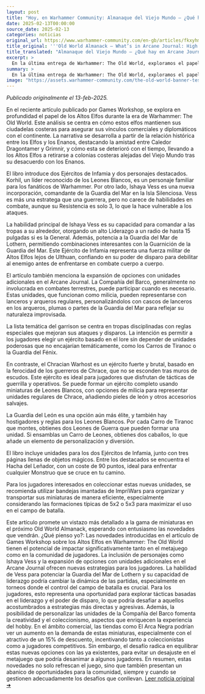 ```yaml
---
layout: post
title: "Hoy, en Warhammer Community: Almanaque del Viejo Mundo – ¿Qué hay en Arcane Journal: Reinos de los Altos Elfos? - Comunidad Warhammer"
date: 2025-02-13T00:00:00
source_date: 2025-02-13
categories: noticias
original_url: https://www.warhammer-community.com/en-gb/articles/fkxyhmsz/old-world-almanack-whats-in-arcane-journal-high-elf-realms/
title_original: '''Old World Almanack – What’s in Arcane Journal: High Elf Realms? - Warhammer Community'''
title_translated: "Almanaque del Viejo Mundo – ¿Qué hay en Arcane Journal: Reinos de los Altos Elfos? - Comunidad Warhammer"
excerpt: >
  En la última entrega de Warhammer: The Old World, exploramos el papel crucial de los Altos Elfos en el mantenimiento de sus fortalezas costeras, esenciales para preservar sus vínculos comerciales y diplomáticos. A través de entrevistas con el equipo de desarrollo, descubrimos cómo estas estrategias se reflejan en el juego de mesa. Destacamos personajes como Korhil, el líder de los Leones Blancos, e Ishaya Vess, la comandante de la Guardia del Mar en la Isla Silenciosa. Con nuevas unidades y reglas en el Arcane Journal, los jugadores pueden experimentar con emocionantes combinaciones y tácticas que reflejan la rica historia y las complejidades de los Altos Elfos en el Viejo Mundo.
summary: >
  En la última entrega de Warhammer: The Old World, exploramos el papel crucial de los Altos Elfos en el mantenimiento de sus fortalezas costeras, esenciales para preservar sus vínculos comerciales y diplomáticos. A través de entrevistas con el equipo de desarrollo, descubrimos cómo estas estrategias se reflejan en el juego de mesa. Destacamos personajes como Korhil, el líder de los Leones Blancos, e Ishaya Vess, la comandante de la Guardia del Mar en la Isla Silenciosa. Con nuevas unidades y reglas en el Arcane Journal, los jugadores pueden experimentar con emocionantes combinaciones y tácticas que reflejan la rica historia y las complejidades de los Altos Elfos en el Viejo Mundo.
image: "https://assets.warhammer-community.com/the-old-world-banner-test.jpg"
---
```


*Publicado originalmente el 13-feb-2025.*

En el reciente artículo publicado por Games Workshop, se explora en profundidad el papel de los Altos Elfos durante la era de Warhammer: The Old World. Este análisis se centra en cómo estos elfos mantienen sus ciudadelas costeras para asegurar sus vínculos comerciales y diplomáticos con el continente. La narrativa se desarrolla a partir de la relación histórica entre los Elfos y los Enanos, destacando la amistad entre Caledor Dragontamer y Grimnir, y cómo esta se deterioró con el tiempo, llevando a los Altos Elfos a retirarse a colonias costeras alejadas del Viejo Mundo tras su desacuerdo con los Enanos.

El libro introduce dos Ejércitos de Infamia y dos personajes destacados. Korhil, un líder reconocido de los Leones Blancos, es un personaje familiar para los fanáticos de Warhammer. Por otro lado, Ishaya Vess es una nueva incorporación, comandante de la Guardia del Mar en la Isla Silenciosa. Vess es más una estratega que una guerrera, pero no carece de habilidades en combate, aunque su Resistencia es solo 3, lo que la hace vulnerable a los ataques.

La habilidad principal de Ishaya Vess es su capacidad para comandar a las tropas a su alrededor, otorgando un alto Liderazgo a un radio de hasta 15 pulgadas si es la General. Además, potencia a la Guardia del Mar de Lothern, permitiendo combinaciones interesantes con la Guarnición de la Guardia del Mar. Este Ejército de Infamia representa una fuerza militar de Altos Elfos lejos de Ulthuan, confiando en su poder de disparo para debilitar al enemigo antes de enfrentarse en combate cuerpo a cuerpo.

El artículo también menciona la expansión de opciones con unidades adicionales en el Arcane Journal. La Compañía del Barco, generalmente no involucrada en combates terrestres, puede participar cuando es necesario. Estas unidades, que funcionan como milicia, pueden representarse con lanceros y arqueros regulares, personalizándolos con cascos de lanceros en los arqueros, plumas o partes de la Guardia del Mar para reflejar su naturaleza improvisada.

La lista temática del garrison se centra en tropas disciplinadas con reglas especiales que mejoran sus ataques y disparos. La intención es permitir a los jugadores elegir un ejército basado en el lore sin depender de unidades poderosas que no encajarían temáticamente, como los Carros de Tiranoc o la Guardia del Fénix.

En contraste, el Chracian Warhost es un ejército fuerte y brutal, basado en la ferocidad de los guerreros de Chrace, que no se esconden tras muros de escudos. Este ejército es ideal para jugadores que disfrutan de tácticas de guerrilla y operativos. Se puede formar un ejército completo usando miniaturas de Leones Blancos, con opciones de milicia para representar unidades regulares de Chrace, añadiendo pieles de león y otros accesorios salvajes.

La Guardia del León es una opción aún más élite, y también hay hostigadores y reglas para los Leones Blancos. Por cada Carro de Tiranoc que montes, obtienes dos Leones de Guerra que pueden formar una unidad. Si ensamblas un Carro de Leones, obtienes dos caballos, lo que añade un elemento de personalización y diversión.

El libro incluye unidades para los dos Ejércitos de Infamia, junto con tres páginas llenas de objetos mágicos. Entre los destacados se encuentra el Hacha del Leñador, con un coste de 90 puntos, ideal para enfrentar cualquier Monstruo que se cruce en tu camino.

Para los jugadores interesados en coleccionar estas nuevas unidades, se recomienda utilizar bandejas imantadas de ImpriWars para organizar y transportar sus miniaturas de manera eficiente, especialmente considerando las formaciones típicas de 5x2 o 5x3 para maximizar el uso en el campo de batalla.

Este artículo promete un vistazo más detallado a la gama de miniaturas en el próximo Old World Almanack, esperando con entusiasmo las novedades que vendrán.
¿Qué pienso yo?: Las novedades introducidas en el artículo de Games Workshop sobre los Altos Elfos en Warhammer: The Old World tienen el potencial de impactar significativamente tanto en el metajuego como en la comunidad de jugadores. La inclusión de personajes como Ishaya Vess y la expansión de opciones con unidades adicionales en el Arcane Journal ofrecen nuevas estrategias para los jugadores. La habilidad de Vess para potenciar la Guardia del Mar de Lothern y su capacidad de liderazgo podría cambiar la dinámica de las partidas, especialmente en torneos donde el control del campo de batalla es crucial. Para los jugadores, esto representa una oportunidad para explorar tácticas basadas en el liderazgo y el poder de disparo, lo que podría desafiar a aquellos acostumbrados a estrategias más directas y agresivas. Además, la posibilidad de personalizar las unidades de la Compañía del Barco fomenta la creatividad y el coleccionismo, aspectos que enriquecen la experiencia del hobby. En el ámbito comercial, las tiendas como El Arca Negra podrían ver un aumento en la demanda de estas miniaturas, especialmente con el atractivo de un 15% de descuento, incentivando tanto a coleccionistas como a jugadores competitivos. Sin embargo, el desafío radica en equilibrar estas nuevas opciones con las ya existentes, para evitar un desajuste en el metajuego que podría desanimar a algunos jugadores. En resumen, estas novedades no solo refrescan el juego, sino que también presentan un abanico de oportunidades para la comunidad, siempre y cuando se gestionen adecuadamente los desafíos que conllevan.
[Leer noticia original ➜](https://www.warhammer-community.com/en-gb/articles/fkxyhmsz/old-world-almanack-whats-in-arcane-journal-high-elf-realms/)
